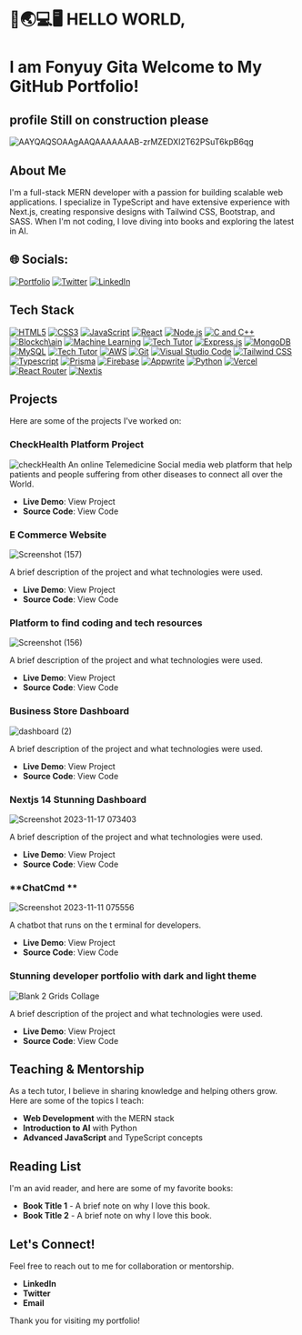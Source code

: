 # 👋🌏💻🖥 HELLO WORLD, 
# I am Fonyuy Gita Welcome to My GitHub Portfolio!
## profile Still on construction please

![AAYQAQSOAAgAAQAAAAAAAB-zrMZEDXI2T62PSuT6kpB6qg](https://github.com/Fonyuygita/Fonyuygita/assets/89413571/16a8fae7-7a67-4149-8fa4-15958f8d8b2a)



## About Me
I'm a full-stack MERN developer with a passion for building scalable web applications. I specialize in TypeScript and have extensive experience with Next.js, creating responsive designs with Tailwind CSS, Bootstrap, and SASS. When I'm not coding, I love diving into books and exploring the latest in AI.




## 🌐 Socials:

   [![Portfolio](https://img.shields.io/badge/-Portfolio-black?style=for-the-badge&logoColor=white&logo=portfolio&logoWidth=20&logoHeight=20&labelPadding=2px)](https://fonyuygita.vercel.app)
   [![Twitter](https://img.shields.io/badge/-Twitter-blue?style=for-the-badge&logo=twitter&logoColor=white&logoWidth=20&logoHeight=20&labelPadding=2px)](https://twitter.com/fonyuyjude1)
   [![LinkedIn](https://img.shields.io/badge/-LinkedIn-blue?style=for-the-badge&logo=linkedin&logoColor=white&logoWidth=20&logoHeight=20&labelPadding=2px)](https://cm.linkedin.com/in/fonyuy-gita-991789296)
   

## Tech Stack

 [![HTML5](https://img.shields.io/badge/-HTML5-E34F26?style=for-the-badge&logoColor=white&logo=html5&logoWidth=20&logoHeight=20&labelPadding=2px)]()
 [![CSS3](https://img.shields.io/badge/-CSS3-1572B6?style=for-the-badge&logo=css3&logoWidth=20&logoHeight=20&labelPadding=2px)]()
 [![JavaScript](https://img.shields.io/badge/-JavaScript-F7DF1E?style=for-the-badge&logoColor=white&logo=javascript&logoWidth=20&logoHeight=20&labelPadding=2px)]()
 [![React](https://img.shields.io/badge/-React-61DAFB?style=for-the-badge&logoColor=white&logo=react&logoWidth=20&logoHeight=20&labelPadding=2px)]()
 [![Node.js](https://img.shields.io/badge/-Node.js-339933?style=for-the-badge&logoColor=white&logo=node.js&logoWidth=20&logoHeight=20&labelPadding=2px)]()
 [![C and C++](https://img.shields.io/badge/-Node.js-339933?style=for-the-badge&logoColor=white&logo=node.js&logoWidth=20&logoHeight=20&labelPadding=2px)]()
 [![Blockch\ain](https://img.shields.io/badge/-HTML5-E34F26?style=for-the-badge&logoColor=white&logo=html5&logoWidth=20&logoHeight=20&labelPadding=2px)]()
 [![Machine Learning](https://img.shields.io/badge/-Visual%20Studio%20Code-007ACC?style=for-the-badge&logo=visual-studio-code&logoWidth=20&logoHeight=20&labelPadding=2px)]()
 [![Tech Tutor](https://img.shields.io/badge/-AWS-232F3E?style=for-the-badge&logo=amazon-aws&logoWidth=20&logoHeight=20&labelPadding=2px)]()
 [![Express.js](https://img.shields.io/badge/-Express.js-000000?style=for-the-badge&logo=express&logoWidth=20&logoHeight=20&labelPadding=2px)]()
 [![MongoDB](https://img.shields.io/badge/-MongoDB-47A248?style=for-the-badge&logoColor=white&logo=mongodb&logoWidth=20&logoHeight=20&labelPadding=2px)]()
 [![MySQL](https://img.shields.io/badge/-MySQL-4479A1?style=for-the-badge&logoColor=white&logo=mysql&logoWidth=20&logoHeight=20&labelPadding=2px)]()
 [![Tech Tutor](https://img.shields.io/badge/-React%20Router-CA4245?style=for-the-badge&logo=react-router&logoWidth=20&logoHeight=20&labelPadding=2px)]()
 [![AWS](https://img.shields.io/badge/-AWS-232F3E?style=for-the-badge&logo=amazon-aws&logoWidth=20&logoHeight=20&labelPadding=2px)]()
 [![Git](https://img.shields.io/badge/-Git-F05032?style=for-the-badge&logo=git&logoColor=white&logoWidth=20&logoHeight=20&labelPadding=2px)]()
 [![Visual Studio Code](https://img.shields.io/badge/-Visual%20Studio%20Code-007ACC?style=for-the-badge&logo=visual-studio-code&logoWidth=20&logoHeight=20&labelPadding=2px)]()
 [![Tailwind CSS](https://img.shields.io/badge/-Tailwind%20CSS-38B2AC?style=for-the-badge&logoColor=black&logo=tailwind-css&logoWidth=20&logoHeight=20&labelPadding=2px)]()
 [![Typescript](https://img.shields.io/badge/-Redux-764ABC?style=for-the-badge&logoColor=white&logo=redux&logoWidth=20&logoHeight=20&labelPadding=2px)]()
 [![Prisma](https://img.shields.io/badge/-MongoDB-47A248?style=for-the-badge&logoColor=white&logo=mongodb&logoWidth=20&logoHeight=20&labelPadding=2px)]()
 [![Firebase](https://img.shields.io/badge/-Firebase-FFCA28?style=for-the-badge&logo=firebase&logoColor=white&logoWidth=20&logoHeight=20&labelPadding=2px)]()
 [![Appwrite](https://img.shields.io/badge/-Appwrite-025E8C?style=for-the-badge&logo=appwrite&logoWidth=20&logoHeight=20&labelPadding=2px)]()
 [![Python](https://img.shields.io/badge/-Python-3776AB?style=for-the-badge&logo=python&logoColor=white&logoWidth=20&logoHeight=20&labelPadding=2px)]()
 [![Vercel](https://img.shields.io/badge/-Vercel-000000?style=for-the-badge&logo=vercel&logoWidth=20&logoHeight=20&labelPadding=2px)]()
 [![React Router](https://img.shields.io/badge/-React%20Router-CA4245?style=for-the-badge&logo=react-router&logoWidth=20&logoHeight=20&labelPadding=2px)]()
 [![Nextjs](https://img.shields.io/badge/-Redux-764ABC?style=for-the-badge&logoColor=white&logo=redux&logoWidth=20&logoHeight=20&labelPadding=2px)]()
 



## Projects
Here are some of the projects I've worked on:

### **CheckHealth Platform Project**
![checkHealth](https://github.com/Fonyuygita/Fonyuygita/assets/89413571/033f683e-2d45-4004-a130-c92c8f6fceb3)
An online Telemedicine Social media web platform that help patients and people suffering from other diseases to connect all over the World.

- **Live Demo**: View Project <!-- Replace # with the project live URL -->
- **Source Code**: View Code <!-- Replace # with the GitHub repository URL -->

### **E Commerce Website**

![Screenshot (157)](https://github.com/Fonyuygita/Fonyuygita/assets/89413571/c6fd9954-40b3-4352-bb47-8b5e9fde96ec)

A brief description of the project and what technologies were used.
- **Live Demo**: View Project <!-- Replace # with the project live URL -->
- **Source Code**: View Code <!-- Replace # with the GitHub repository URL -->



### **Platform to find coding and tech resources**
![Screenshot (156)](https://github.com/Fonyuygita/Fonyuygita/assets/89413571/0538ab61-8f32-4adc-b761-dafdc20389a5)


A brief description of the project and what technologies were used.
- **Live Demo**: View Project <!-- Replace # with the project live URL -->
- **Source Code**: View Code <!-- Replace # with the GitHub repository URL -->



### **Business Store Dashboard**

![dashboard (2)](https://github.com/Fonyuygita/Fonyuygita/assets/89413571/b9ecbf0d-027e-473e-8cc2-aa2f96e46938)


A brief description of the project and what technologies were used.
- **Live Demo**: View Project <!-- Replace # with the project live URL -->
- **Source Code**: View Code <!-- Replace # with the GitHub repository URL -->



### **Nextjs 14 Stunning Dashboard**


![Screenshot 2023-11-17 073403](https://github.com/Fonyuygita/Fonyuygita/assets/89413571/2a8d4994-1f15-492c-8f68-18c1666824f4)


A brief description of the project and what technologies were used.
- **Live Demo**: View Project <!-- Replace # with the project live URL -->
- **Source Code**: View Code <!-- Replace # with the GitHub repository URL -->



### **ChatCmd **

![Screenshot 2023-11-11 075556](https://github.com/Fonyuygita/Fonyuygita/assets/89413571/9bc693bd-43f9-4db5-82fd-6343162d96c2)


A chatbot that runs on the t erminal for developers.
- **Live Demo**: View Project <!-- Replace # with the project live URL -->
- **Source Code**: View Code <!-- Replace # with the GitHub repository URL -->

  

### **Stunning developer portfolio with  dark and light theme**


![Blank 2 Grids Collage](https://github.com/Fonyuygita/Fonyuygita/assets/89413571/63a9ebc8-e670-4690-8e6d-d10e52a6456f)

A brief description of the project and what technologies were used.
- **Live Demo**: View Project <!-- Replace # with the project live URL -->
- **Source Code**: View Code <!-- Replace # with the GitHub repository URL -->

## Teaching & Mentorship
As a tech tutor, I believe in sharing knowledge and helping others grow. Here are some of the topics I teach:

- **Web Development** with the MERN stack
- **Introduction to AI** with Python
- **Advanced JavaScript** and TypeScript concepts

## Reading List
I'm an avid reader, and here are some of my favorite books:

- **Book Title 1** - A brief note on why I love this book.
- **Book Title 2** - A brief note on why I love this book.

## Let's Connect!
Feel free to reach out to me for collaboration or mentorship.

- **LinkedIn**
- **Twitter**
- **Email**

Thank you for visiting my portfolio!
